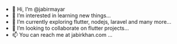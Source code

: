 - 👋 Hi, I’m @jabirmayar
- 👀 I’m interested in learning new things...
- 🌱 I’m currently exploring flutter, nodejs, laravel and many more...
- 💞️ I’m looking to collaborate on flutter projects...
- 📫 You can reach me at jabirkhan.com ...

<!---
jabirmayar/jabirmayar is a ✨ special ✨ repository because its `README.md` (this file) appears on your GitHub profile.
You can click the Preview link to take a look at your changes.
--->
